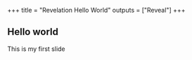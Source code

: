 +++
title = "Revelation Hello World"
outputs = ["Reveal"]
+++

## Hello world

This is my first slide
